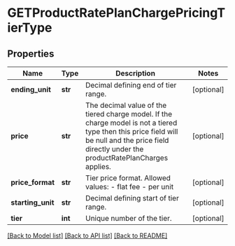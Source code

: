 # GETProductRatePlanChargePricingTierType

## Properties
Name | Type | Description | Notes
------------ | ------------- | ------------- | -------------
**ending_unit** | **str** | Decimal defining end of tier range.  | [optional] 
**price** | **str** | The decimal value of the tiered charge model. If the charge model is not a tiered type then this price field will be null and the price field directly under the productRatePlanCharges applies.  | [optional] 
**price_format** | **str** | Tier price format.  Allowed values: - flat fee  - per unit  | [optional] 
**starting_unit** | **str** | Decimal defining start of tier range.  | [optional] 
**tier** | **int** | Unique number of the tier.  | [optional] 

[[Back to Model list]](../README.md#documentation-for-models) [[Back to API list]](../README.md#documentation-for-api-endpoints) [[Back to README]](../README.md)



